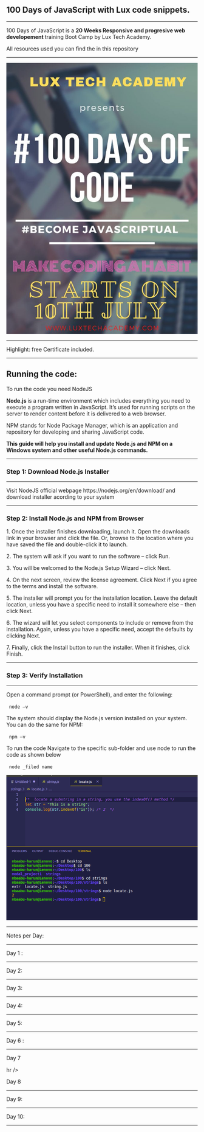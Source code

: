 ##  100 Days of JavaScript with Lux code snippets.
<hr>
<p>100 Days of JavaScript is a <b> 20 Weeks Responsive and progresive web developement </b> training Boot Camp by Lux Tech Academy.</p>
<p> All resources used you can find the in this repository </p>
<hr>

<p align="center">
<img src="https://github.com/HarunHM/-100-Days-of-JavaScript-with-Lux/blob/master/EbsDD8YXQAAIbb7.jpeg">
</p>

<hr>
<p> Highlight: free Certificate included. </p>
<hr>
<h2> Running the code:</h2>

<p> To run the code you need NodeJS</P>
<P> <B> Node.js </b> is a run-time environment which includes everything you need to execute a program written in JavaScript. It’s used for running scripts on the server to render content before it is delivered to a web browser. 
</p>
<p>
  NPM stands for Node Package Manager, which is an application and repository for developing and sharing JavaScript code.
</p>
<p> <b>
  This guide will help you install and update Node.js and NPM on a Windows system and other useful Node.js commands.
</b> </p>  
  <hr>
<h3> Step 1: Download Node.js Installer </h3>
<hr>

<p> Visit NodeJS official webpage https://nodejs.org/en/download/ and download installer acording to your system </p>

<hr><h3>Step 2: Install Node.js and NPM from Browser </h3> </hr>
<p>
1. Once the installer finishes downloading, launch it. Open the downloads link in your browser and click the file. Or, browse to the location where you have saved the file and double-click it to launch.
</p>


<p>
2. The system will ask if you want to run the software – click Run.
</p>
<p>
3. You will be welcomed to the Node.js Setup Wizard – click Next.</p>
<p>
4. On the next screen, review the license agreement. Click Next if you agree to the terms and install the software.</p>
<p>
5. The installer will prompt you for the installation location. Leave the default location, unless you have a specific need to install it somewhere else – then click Next.</p>
<p>
6. The wizard will let you select components to include or remove from the installation. Again, unless you have a specific need, accept the defaults by clicking Next.</p>
<p>
7. Finally, click the Install button to run the installer. When it finishes, click Finish. </p>
<p>
<hr>
<h3>
  Step 3: Verify Installation
</h3>
<hr>
<p> Open a command prompt (or PowerShell), and enter the following: </p>
<code> node –v </code>
<p> The system should display the Node.js version installed on your system. You can do the same for NPM: </p>
<code> npm –v </code> 
<p> To run the code Navigate to the specific sub-folder and use node to run the code as shown below</p>


<code> node _filed name </code>
<p align="center">
<img src="https://github.com/HarunHM/-100-Days-of-JavaScript-with-Lux/blob/master/strings/demo.png">
</p>


<hr />
Notes per Day: 
<hr /> 
Day 1 : 

<hr />

Day 2:

<hr />
Day 3: 

<hr />

Day 4:

<hr />

Day 5: 

<hr />

Day 6 :

<hr />

Day 7 

hr />

Day 8 

<hr />

Day 9: 

<hr />

Day  10: 

<hr />



